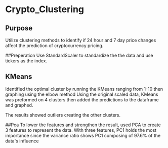 # Crypto_Clustering

## Purpose
Utilize clustering methods to identify if 24 hour and 7 day price changes affect the prediction of cryptocurrency pricing.

##Preperation
Use StandardScaler to standardize the the data and use tickers as the index.

## KMeans
Identified the optimal cluster by running the KMeans ranging from 1-10 then graphing using the elbow method
Using the original scaled data, KMeans was preformed on 4 clusters then added the predictions to the dataframe and graphed. 

The results showed outliers creating the other clusters.

##Pca
To lower the features and strengthen the result, used PCA to create 3 features to represent the data. 
With three features, PC1 holds the most importance since the variance ratio shows PC1 composing of 97.6% of the data's influence
